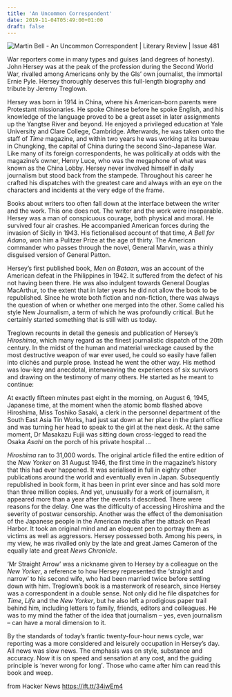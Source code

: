 ```yaml
---
title: 'An Uncommon Correspondent'
date: 2019-11-04T05:49:00+01:00
draft: false
---
```


![](https://literaryreview.co.uk/wp-content/lr-files/2019/10/bell-social-800x614.jpg?1572840106 "Martin Bell - An Uncommon Correspondent | Literary Review | Issue 481")  

War reporters come in many types and guises (and degrees of honesty). John Hersey was at the peak of the profession during the Second World War, rivalled among Americans only by the GIs’ own journalist, the immortal Ernie Pyle. Hersey thoroughly deserves this full-length biography and tribute by Jeremy Treglown.

Hersey was born in 1914 in China, where his American-born parents were Protestant missionaries. He spoke Chinese before he spoke English, and his knowledge of the language proved to be a great asset in later assignments up the Yangtse River and beyond. He enjoyed a privileged education at Yale University and Clare College, Cambridge. Afterwards, he was taken onto the staff of _Time_ magazine, and within two years he was working at its bureau in Chungking, the capital of China during the second Sino-Japanese War. Like many of its foreign correspondents, he was politically at odds with the magazine’s owner, Henry Luce, who was the megaphone of what was known as the China Lobby. Hersey never involved himself in daily journalism but stood back from the stampede. Throughout his career he crafted his dispatches with the greatest care and always with an eye on the characters and incidents at the very edge of the frame.

Books about writers too often fall down at the interface between the writer and the work. This one does not. The writer and the work were inseparable. Hersey was a man of conspicuous courage, both physical and moral. He survived four air crashes. He accompanied American forces during the invasion of Sicily in 1943. His fictionalised account of that time, _A Bell for Adano_, won him a Pulitzer Prize at the age of thirty. The American commander who passes through the novel, General Marvin, was a thinly disguised version of General Patton.

Hersey’s first published book, _Men on Bataan_, was an account of the American defeat in the Philippines in 1942. It suffered from the defect of his not having been there. He was also indulgent towards General Douglas MacArthur, to the extent that in later years he did not allow the book to be republished. Since he wrote both fiction and non-fiction, there was always the question of when or whether one merged into the other. Some called his style New Journalism, a term of which he was profoundly critical. But he certainly started something that is still with us today.

Treglown recounts in detail the genesis and publication of Hersey’s _Hiroshima_, which many regard as the finest journalistic dispatch of the 20th century. In the midst of the human and material wreckage caused by the most destructive weapon of war ever used, he could so easily have fallen into clichés and purple prose. Instead he went the other way. His method was low-key and anecdotal, interweaving the experiences of six survivors and drawing on the testimony of many others. He started as he meant to continue:

At exactly fifteen minutes past eight in the morning, on August 6, 1945, Japanese time, at the moment when the atomic bomb flashed above Hiroshima, Miss Toshiko Sasaki, a clerk in the personnel department of the South East Asia Tin Works, had just sat down at her place in the plant office and was turning her head to speak to the girl at the next desk. At the same moment, Dr Masakazu Fujii was sitting down cross-legged to read the Osaka _Asahi_ on the porch of his private hospital …

_Hiroshima_ ran to 31,000 words. The original article filled the entire edition of the _New Yorker_ on 31 August 1946, the first time in the magazine’s history that this had ever happened. It was serialised in full in eighty other publications around the world and eventually even in Japan. Subsequently republished in book form, it has been in print ever since and has sold more than three million copies. And yet, unusually for a work of journalism, it appeared more than a year after the events it described. There were reasons for the delay. One was the difficulty of accessing Hiroshima and the severity of postwar censorship. Another was the effect of the demonisation of the Japanese people in the American media after the attack on Pearl Harbor. It took an original mind and an eloquent pen to portray them as victims as well as aggressors. Hersey possessed both. Among his peers, in my view, he was rivalled only by the late and great James Cameron of the equally late and great _News Chronicle_.

‘Mr Straight Arrow’ was a nickname given to Hersey by a colleague on the _New Yorker_, a reference to how Hersey represented the ‘straight and narrow’ to his second wife, who had been married twice before settling down with him. Treglown’s book is a masterwork of research, since Hersey was a correspondent in a double sense. Not only did he file dispatches for _Time_, _Life_ and the _New Yorker_, but he also left a prodigious paper trail behind him, including letters to family, friends, editors and colleagues. He was to my mind the father of the idea that journalism – yes, even journalism – can have a moral dimension to it.

By the standards of today’s frantic twenty-four-hour news cycle, war reporting was a more considered and leisurely occupation in Hersey’s day. All news was slow news. The emphasis was on style, substance and accuracy. Now it is on speed and sensation at any cost, and the guiding principle is ‘never wrong for long’_._ Those who came after him can read this book and weep.

  
  
from Hacker News https://ift.tt/34iwEm4